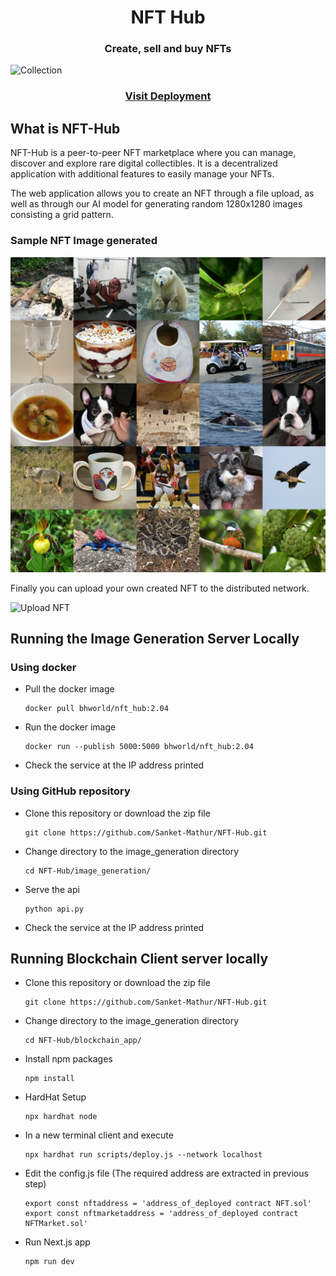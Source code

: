 <h1 align="center">NFT Hub</h1>

<h3 align="center">Create, sell and buy NFTs</h3>

![Collection](./display/collection.jpeg)

<a href="https://nft-hub-rho.vercel.app/"><h3 align="center">Visit Deployment</h3></a>

## What is NFT-Hub

NFT-Hub is a peer-to-peer NFT marketplace where you can manage, discover and explore rare digital collectibles. It is a decentralized application with additional features to easily manage your NFTs. 

The web application allows you to create an NFT through a file upload, as well as through our AI model for generating random 1280x1280 images consisting a grid pattern.

### Sample NFT Image generated
![Generated Image](./display/nft.png)

Finally you can upload your own created NFT to the distributed network.

![Upload NFT](./display/upload-nft.jpeg)

## Running the Image Generation Server Locally

### Using docker
- Pull the docker image
  ```
  docker pull bhworld/nft_hub:2.04
  ```
- Run the docker image
  ```
  docker run --publish 5000:5000 bhworld/nft_hub:2.04
  ```
- Check the service at the IP address printed

### Using GitHub repository
- Clone this repository or download the zip file
  ```
  git clone https://github.com/Sanket-Mathur/NFT-Hub.git
  ```
- Change directory to the image_generation directory
  ```
  cd NFT-Hub/image_generation/
  ```
- Serve the api
  ```
  python api.py
  ```
- Check the service at the IP address printed

## Running Blockchain Client server locally

- Clone this repository or download the zip file
  ```
  git clone https://github.com/Sanket-Mathur/NFT-Hub.git
  ```
- Change directory to the image_generation directory
  ```
  cd NFT-Hub/blockchain_app/
  ```
- Install npm packages
  ```
  npm install
  ```
- HardHat Setup
  ```
  npx hardhat node
  ```
- In a new terminal client and execute
  ```
  npx hardhat run scripts/deploy.js --network localhost
  ```
- Edit the config.js file (The required address are extracted in previous step)
  ```
  export const nftaddress = 'address_of_deployed contract NFT.sol'
  export const nftmarketaddress = 'address_of_deployed contract NFTMarket.sol'
  ```
- Run Next.js app
  ```
  npm run dev
  ```